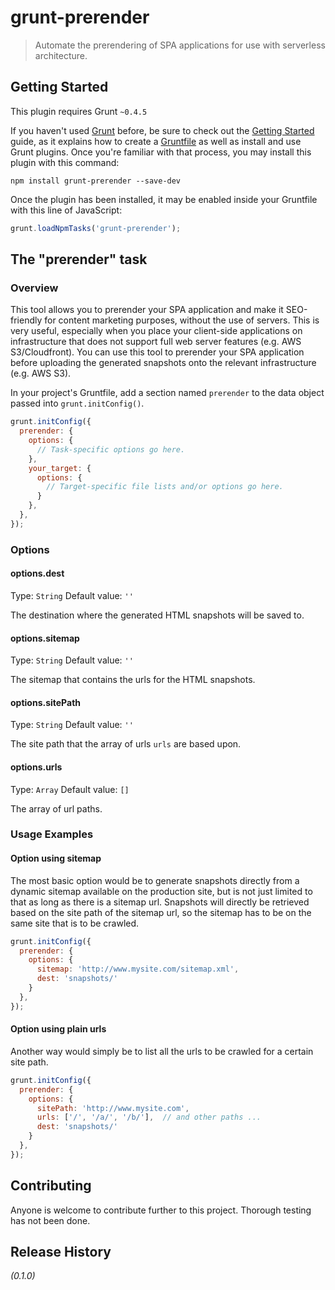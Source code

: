 # grunt-prerender

> Automate the prerendering of SPA applications for use with serverless architecture.

## Getting Started
This plugin requires Grunt `~0.4.5`

If you haven't used [Grunt](http://gruntjs.com/) before, be sure to check out the [Getting Started](http://gruntjs.com/getting-started) guide, as it explains how to create a [Gruntfile](http://gruntjs.com/sample-gruntfile) as well as install and use Grunt plugins. Once you're familiar with that process, you may install this plugin with this command:

```shell
npm install grunt-prerender --save-dev
```

Once the plugin has been installed, it may be enabled inside your Gruntfile with this line of JavaScript:

```js
grunt.loadNpmTasks('grunt-prerender');
```

## The "prerender" task

### Overview
This tool allows you to prerender your SPA application and make it SEO-friendly for content marketing purposes, without the use of servers.
This is very useful, especially when you place your client-side applications on infrastructure that does not support full web server features (e.g. AWS S3/Cloudfront).
You can use this tool to prerender your SPA application before uploading the generated snapshots onto the relevant infrastructure (e.g. AWS S3).

In your project's Gruntfile, add a section named `prerender` to the data object passed into `grunt.initConfig()`.

```js
grunt.initConfig({
  prerender: {
    options: {
      // Task-specific options go here.
    },
    your_target: {
      options: {
        // Target-specific file lists and/or options go here.
      }
    },
  },
});
```

### Options

#### options.dest
Type: `String`
Default value: `''`

The destination where the generated HTML snapshots will be saved to.

#### options.sitemap
Type: `String`
Default value: `''`

The sitemap that contains the urls for the HTML snapshots.

#### options.sitePath
Type: `String`
Default value: `''`

The site path that the array of urls `urls` are based upon.

#### options.urls
Type: `Array`
Default value: `[]`

The array of url paths.

### Usage Examples

#### Option using sitemap
The most basic option would be to generate snapshots directly from a dynamic sitemap available on the production site, but is not just limited to that as long as there is a sitemap url.
Snapshots will directly be retrieved based on the site path of the sitemap url, so the sitemap has to be on the same site that is to be crawled.

```js
grunt.initConfig({
  prerender: {
    options: {
      sitemap: 'http://www.mysite.com/sitemap.xml',
      dest: 'snapshots/'
    }
  },
});
```

#### Option using plain urls
Another way would simply be to list all the urls to be crawled for a certain site path.

```js
grunt.initConfig({
  prerender: {
    options: {
      sitePath: 'http://www.mysite.com',
      urls: ['/', '/a/', '/b/'],  // and other paths ...
      dest: 'snapshots/'
    }
  },
});
```

## Contributing
Anyone is welcome to contribute further to this project.
Thorough testing has not been done.

## Release History
_(0.1.0)_
